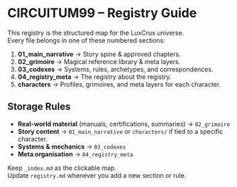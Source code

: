 # CIRCUITUM99 – Registry Guide

This registry is the structured map for the LuxCrux universe.  
Every file belongs in one of these numbered sections:

1. **01_main_narrative** → Story spine & approved chapters.
2. **02_grimoire** → Magical reference library & meta layers.
3. **03_codexes** → Systems, rules, archetypes, and correspondences.
4. **04_registry_meta** → The registry about the registry.
5. **characters** → Profiles, grimoires, and meta layers for each character.

## Storage Rules
- **Real-world material** (manuals, certifications, summaries) → `02_grimoire`  
- **Story content** → `01_main_narrative` or `characters/` if tied to a specific character.
- **Systems & mechanics** → `03_codexes`
- **Meta organisation** → `04_registry_meta`

Keep `_index.md` as the clickable map.  
Update `registry.md` whenever you add a new section or rule.
